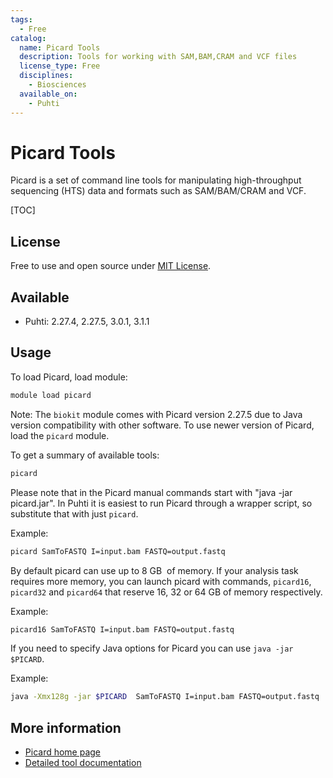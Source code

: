 ```yaml
---
tags:
  - Free
catalog:
  name: Picard Tools
  description: Tools for working with SAM,BAM,CRAM and VCF files
  license_type: Free
  disciplines:
    - Biosciences
  available_on:
    - Puhti
---
```


# Picard Tools



Picard is a set of command line tools for manipulating high-throughput
sequencing (HTS) data and formats such as SAM/BAM/CRAM and VCF.


[TOC]

## License

Free to use and open source under [MIT License](https://github.com/broadinstitute/picard/blob/master/LICENSE.txt).

## Available


- Puhti:  2.27.4, 2.27.5, 3.0.1,  3.1.1

## Usage

To load Picard, load module:
```bash
module load picard
```

Note: The `biokit` module comes with Picard version 2.27.5 due to Java version compatibility
with other software. To use newer version of Picard, load the `picard` module.

To get a summary of available tools:
```bash
picard
```

Please note that in the Picard manual commands start with "java -jar
picard.jar". In Puhti it is easiest to run Picard through a wrapper script,
so substitute that with just `picard`.

Example:
```bash
picard SamToFASTQ I=input.bam FASTQ=output.fastq
```

By default picard can use up to 8 GB  of memory. If your analysis task
requires more memory, you can launch picard with commands, `picard16`, `picard32`
and `picard64` that reserve 16, 32 or 64 GB of memory respectively.

Example:
```bash
picard16 SamToFASTQ I=input.bam FASTQ=output.fastq
```

If you need to specify Java options for Picard you can use `java -jar $PICARD`.

Example:
```bash
java -Xmx128g -jar $PICARD  SamToFASTQ I=input.bam FASTQ=output.fastq
```


## More information

-   [Picard home page](http://broadinstitute.github.io/picard/)
-   [Detailed tool documentation](http://broadinstitute.github.io/picard/command-line-overview.html)
